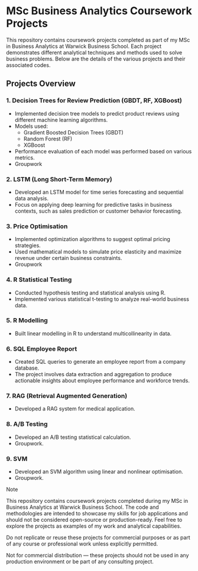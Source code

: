 # MSc Business Analytics Coursework Projects

This repository contains coursework projects completed as part of my MSc in Business Analytics at Warwick Business School. Each project demonstrates different analytical techniques and methods used to solve business problems. Below are the details of the various projects and their associated codes.

## Projects Overview

### 1. **Decision Trees for Review Prediction (GBDT, RF, XGBoost)**
   - Implemented decision tree models to predict product reviews using different machine learning algorithms.
   - Models used:
     - Gradient Boosted Decision Trees (GBDT)
     - Random Forest (RF)
     - XGBoost
   - Performance evaluation of each model was performed based on various metrics.
   - Groupwork

### 2. **LSTM (Long Short-Term Memory)**
   - Developed an LSTM model for time series forecasting and sequential data analysis.
   - Focus on applying deep learning for predictive tasks in business contexts, such as sales prediction or customer behavior forecasting.

### 3. **Price Optimisation**
   - Implemented optimization algorithms to suggest optimal pricing strategies.
   - Used mathematical models to simulate price elasticity and maximize revenue under certain business constraints.
   - Groupwork

### 4. **R Statistical Testing**
   - Conducted hypothesis testing and statistical analysis using R.
   - Implemented various statistical t-testing   to analyze real-world business data.

### 5. **R Modelling**
   - Built linear modelling in R to understand multicollinearity in data.

### 6. **SQL Employee Report**
   - Created SQL queries to generate an employee report from a company database.
   - The project involves data extraction and aggregation to produce actionable insights about employee performance and workforce trends.

### 7. **RAG (Retrieval Augmented Generation)**
   - Developed a RAG system for medical application.

### 8. **A/B Testing**
   - Developed an A/B testing statistical calculation.
   - Groupwork.

### 9. **SVM**
   - Developed an SVM algorithm using linear and nonlinear optimisation.
   - Groupwork.

Note

This repository contains coursework projects completed during my MSc in Business Analytics at Warwick Business School. The code and methodologies are intended to showcase my skills for job applications and should not be considered open-source or production-ready. Feel free to explore the projects as examples of my work and analytical capabilities.

Do not replicate or reuse these projects for commercial purposes or as part of any course or professional work unless explicitly permitted.

Not for commercial distribution — these projects should not be used in any production environment or be part of any consulting project.
